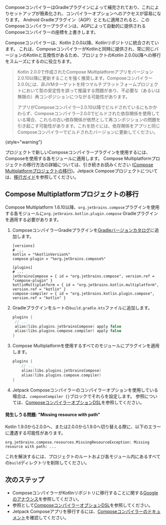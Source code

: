 [//]: # (title: Composeコンパイラーの更新)

ComposeコンパイラーはGradleプラグインによって補完されており、これによりセットアップが簡素化され、コンパイラーオプションへのアクセスが容易になります。
Android Gradleプラグイン（AGP）とともに適用されると、このComposeコンパイラープラグインは、AGPによって自動的に提供されるComposeコンパイラーの座標を上書きします。

Composeコンパイラーは、Kotlin 2.0.0以降、Kotlinリポジトリに統合されています。
これは、ComposeコンパイラーがKotlinと同時に提供され、常に同じバージョンのKotlinと互換性があるため、プロジェクトのKotlin 2.0.0以降への移行をスムーズにするのに役立ちます。

> Kotlin 2.0.0で作成されたCompose Multiplatformアプリをバージョン2.0.10以降に更新することを強く推奨します。Composeコンパイラー2.0.0には、非JVMターゲットを持つマルチプラットフォームプロジェクトにおいて型の安定性を誤って推論する問題があり、不必要な（あるいは無限の）再コンポジションにつながる可能性があります。
>
> アプリがComposeコンパイラー2.0.10以降でビルドされているにもかかわらず、Composeコンパイラー2.0.0でビルドされた依存関係を使用している場合、これらの古い依存関係が依然として再コンポジションの問題を引き起こす可能性があります。これを防ぐには、依存関係をアプリと同じComposeコンパイラーでビルドされたバージョンに更新してください。
>
{style="warning"}

プロジェクトで新しいComposeコンパイラープラグインを使用するには、Composeを使用する各モジュールに適用します。
Compose Multiplatformプロジェクトの移行方法の詳細については、引き続きお読みください ([Compose Multiplatformプロジェクトの移行](#migrating-a-compose-multiplatform-project))。Jetpack Composeプロジェクトについては、[移行ガイド](https://kotlinlang.org/docs/compose-compiler-migration-guide.html#migrating-a-jetpack-compose-project)を参照してください。

## Compose Multiplatformプロジェクトの移行

Compose Multiplatform 1.6.10以降、`org.jetbrains.compose`プラグインを使用する各モジュールに`org.jetbrains.kotlin.plugin.compose` Gradleプラグインを適用する必要があります。

1. ComposeコンパイラーGradleプラグインを[Gradleバージョンカタログ](https://docs.gradle.org/current/userguide/platforms.html#sub:conventional-dependencies-toml)に追加します。

    ```
    [versions]
    # ...
    kotlin = "%kotlinVersion%"
    compose-plugin = "%org.jetbrains.compose%"
 
    [plugins]
    # ...
    jetbrainsCompose = { id = "org.jetbrains.compose", version.ref = "compose-plugin" }
    kotlinMultiplatform = { id = "org.jetbrains.kotlin.multiplatform", version.ref = "kotlin" }
    compose-compiler = { id = "org.jetbrains.kotlin.plugin.compose", version.ref = "kotlin" }
    ```

2. Gradleプラグインをルートの`build.gradle.kts`ファイルに追加します。

    ```kotlin
    plugins {
     // ...
     alias(libs.plugins.jetbrainsCompose) apply false
     alias(libs.plugins.compose.compiler) apply false
    }
    ```

3. Compose Multiplatformを使用するすべてのモジュールにプラグインを適用します。

    ```kotlin
    plugins { 
        // ...
        alias(libs.plugins.jetbrainsCompose)
        alias(libs.plugins.compose.compiler)
    }
    ```

4. Jetpack Composeコンパイラーのコンパイラーオプションを使用している場合は、`composeCompiler {}`ブロックでそれらを設定します。
   参照については、[ComposeコンパイラーオプションDSL](https://kotlinlang.org/docs/compose-compiler-options.html)を参照してください。

#### 発生しうる問題: "Missing resource with path"

Kotlin 1.9.0から2.0.0へ、または2.0.0から1.9.0へ切り替える際に、以下のエラーに遭遇する可能性があります。

```
org.jetbrains.compose.resources.MissingResourceException: Missing resource with path: ...
```

これを解決するには、プロジェクトのルートおよび各モジュール内にあるすべての`build`ディレクトリを削除してください。

## 次のステップ

* ComposeコンパイラーがKotlinリポジトリに移行することに関する[Googleのアナウンス](https://android-developers.googleblog.com/2024/04/jetpack-compose-compiler-moving-to-kotlin-repository.html)を参照してください。
* 参照として[ComposeコンパイラーオプションDSL](https://kotlinlang.org/docs/compose-compiler-options.html)を参照してください。
* Jetpack Composeアプリを移行するには、[Composeコンパイラーのドキュメント](https://kotlinlang.org/docs/compose-compiler-migration-guide.html)を確認してください。